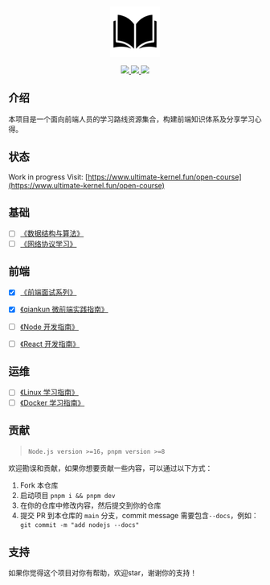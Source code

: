 <div align="center">
  <img src="./logo.svg" width="100"  alt="logo" />
</div>

<p align="center">
  <a href="https://github.com/aaronlamz/open-course/actions/workflows/deploy-docs.yml">
    <img src="https://github.com/aaronlamz/open-course/actions/workflows/deploy-docs.yml/badge.svg ">
  </a>

  <a href="https://chat.openai.com/">
    <img src ="https://badgen.net/static/AIGC%20By/ChatGPT-4/green">
  </a>

  <a href="https://flat.badgen.net/badge/icon/wiki/green?icon=wiki&label">
    <img src ="https://flat.badgen.net/badge/icon/wiki/green?icon=wiki&label">
  </a>
</p>

## 介绍
本项目是一个面向前端人员的学习路线资源集合，构建前端知识体系及分享学习心得。

## 状态
Work in progress
Visit: [https://www.ultimate-kernel.fun/open-course](https://www.ultimate-kernel.fun/open-course)

## 基础
- [ ] [《数据结构与算法》](https://www.ultimate-kernel.fun/open-course/algorithm/)
- [ ] [《网络协议学习》](https://www.ultimate-kernel.fun/open-course/network/)

## 前端
- [x] [《前端面试系列》](https://www.ultimate-kernel.fun/open-course/interview/)
- [x] [《qiankun 微前端实践指南》](https://www.ultimate-kernel.fun/open-course/qiankun/)
- [ ] [《Node 开发指南》](https://www.ultimate-kernel.fun/open-course/nodejs/)
- [ ] [《React 开发指南》](https://www.ultimate-kernel.fun/open-course/react/)


## 运维
- [ ] [《Linux 学习指南》](https://www.ultimate-kernel.fun/open-course/linux/)
- [ ] [《Docker 学习指南》](https://www.ultimate-kernel.fun/open-course/docker/)

## 贡献
> `Node.js version >=16`，`pnpm version >=8`

欢迎勘误和贡献，如果你想要贡献一些内容，可以通过以下方式：
1. Fork 本仓库
2. 启动项目 `pnpm i && pnpm dev`
3. 在你的仓库中修改内容，然后提交到你的仓库
4. 提交 PR 到本仓库的 `main` 分支，commit message 需要包含`--docs`，例如：`git commit -m "add nodejs --docs"`

## 支持
如果你觉得这个项目对你有帮助，欢迎star，谢谢你的支持！

